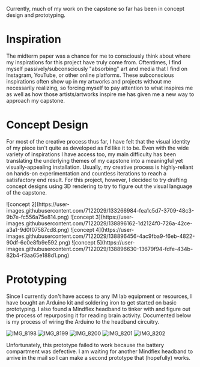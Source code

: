 Currently, much of my work on the capstone so far has been in concept design and prototyping. 

# Inspiration

The midterm paper was a chance for me to consciously think about where my inspirations for this project have truly come from. Oftentimes, I find myself passively/subconsciously "absorbing" art and media that I find on Instagram, YouTube, or other online platforms. These subconscious inspirations often show up in my artworks and projects without me necessarily realizing, so forcing myself to pay attention to what inspires me as well as how those artists/artworks inspire me has given me a new way to approach my capstone.

# Concept Design

For most of the creative process thus far, I have felt that the visual identity of my piece isn't quite as developed as I'd like it to be. Even with the wide variety of inspirations I have access too, my main difficulty has been translating the underlying themes of my capstone into a meaningful yet visually-appealing installation. Usually, my creative process is highly-reliant on hands-on experimentation and countless iterations to reach a satisfactory end result. For this project, however, I decided to try drafting concept designs using 3D rendering to try to figure out the visual language of the capstone.

<blockquote class="imgur-embed-pub" lang="en" data-id="a/KJvGGrI"><a href="//imgur.com/KJvGGrI"></a></blockquote><script async src="//s.imgur.com/min/embed.js" charset="utf-8"></script>
![concept 2](https://user-images.githubusercontent.com/7122029/133266984-fea1c5d7-3709-48c3-9b7e-fc556a75e814.png)
![concept 3](https://user-images.githubusercontent.com/7122029/138896162-1d2124f0-726a-42ce-a3a1-9d0f07587cd8.png)
![concept 4](https://user-images.githubusercontent.com/7122029/138896456-4ac9fba9-f6eb-4822-90df-6c0e8fb9e592.png)
![concept 5](https://user-images.githubusercontent.com/7122029/138896630-13679f94-fdfe-434b-82b4-f3aa65e188d1.png)


# Prototyping

Since I currently don't have access to any IM lab equipment or resources, I have bought an Arduino kit and soldering iron to get started on basic prototyping. I also found a Mindflex headband to tinker with and figure out the process of repurposing it for reading brain activity. Documented below is my process of wiring the Arduino to the headband circuitry.

![IMG_8198](https://user-images.githubusercontent.com/7122029/138741216-6f19f633-1617-4011-acbe-d103d550a5cd.JPG)
![IMG_8199](https://user-images.githubusercontent.com/7122029/138741220-6e943754-95e8-4415-98fa-a39f1621c3d0.JPG)
![IMG_8200](https://user-images.githubusercontent.com/7122029/138741222-f3a7a3af-5d2e-4666-83d5-2a33909ff236.JPG)
![IMG_8201](https://user-images.githubusercontent.com/7122029/138741225-e265cb2d-791d-4c25-bf07-50cbe1c2937c.JPG)
![IMG_8202](https://user-images.githubusercontent.com/7122029/138741229-d569235b-69c7-4eb2-9e7c-5b87dad2a664.JPG)

Unfortunately, this prototype failed to work because the battery compartment was defective. I am waiting for another Mindflex headband to arrive in the mail so I can make a second prototype that (hopefully) works.
